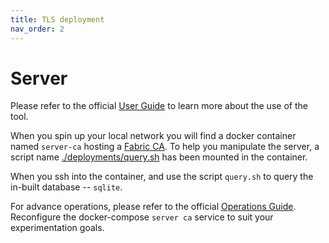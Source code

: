 ```yaml
---
title: TLS deployment
nav_order: 2
---
```


# Server

Please refer to the official [User Guide][1] to learn more about the use of the tool.

When you spin up your local network you will find a docker container named `server-ca` hosting a [Fabric CA][1]. To help you manipulate the server, a script name [./deployments/query.sh](https://github.com/openconsentia/fabric-ca-analysis/blob/master/deployments/scripts/query.sh) has been mounted in the container.

When you ssh into the container, and use the script `query.sh` to query the in-built database -- `sqlite`.

For advance operations, please refer to the official [Operations Guide][2]. Reconfigure the docker-compose `server ca` service to suit your experimentation goals.


[1]: https://hyperledger-fabric-ca.readthedocs.io/en/release-1.4/users-guide.html#fabric-ca-server
[2]: https://hyperledger-fabric-ca.readthedocs.io/en/release-1.4/operations_guide.html